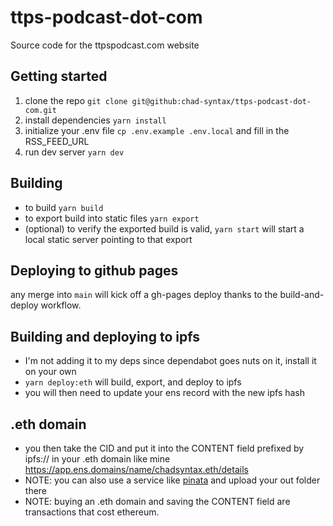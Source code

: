 # ttps-podcast-dot-com

Source code for the ttpspodcast.com website

## Getting started

1. clone the repo `git clone git@github:chad-syntax/ttps-podcast-dot-com.git`
2. install dependencies `yarn install`
3. initialize your .env file `cp .env.example .env.local` and fill in the RSS_FEED_URL
4. run dev server `yarn dev`

## Building

- to build `yarn build`
- to export build into static files `yarn export`
- (optional) to verify the exported build is valid, `yarn start` will start a local static server pointing to that export

## Deploying to github pages

any merge into `main` will kick off a gh-pages deploy thanks to the build-and-deploy workflow.

## Building and deploying to ipfs

- I'm not adding it to my deps since dependabot goes nuts on it, install it on your own
- `yarn deploy:eth` will build, export, and deploy to ipfs
- you will then need to update your ens record with the new ipfs hash

## .eth domain

- you then take the CID and put it into the CONTENT field prefixed by ipfs:// in your .eth domain like mine https://app.ens.domains/name/chadsyntax.eth/details
- NOTE: you can also use a service like [pinata](https://www.pinata.cloud/) and upload your out folder there
- NOTE: buying an .eth domain and saving the CONTENT field are transactions that cost ethereum.
